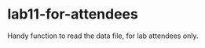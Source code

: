 lab11-for-attendees
===================

Handy function to read the data file, for lab attendees only.
